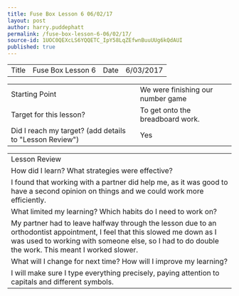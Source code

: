 ```yaml
---
title: Fuse Box Lesson 6 06/02/17
layout: post
author: harry.puddephatt
permalink: /fuse-box-lesson-6-06/02/17/
source-id: 1UOC0QEXcLS6YQQETC_IpY58LqZEfwnBuuUUg6kQdAUI
published: true
---
```

<table>
  <tr>
    <td>Title</td>
    <td>Fuse Box Lesson 6</td>
    <td>Date</td>
    <td>6/03/2017</td>
  </tr>
</table>


<table>
  <tr>
    <td>Starting Point</td>
    <td>We were finishing our number game</td>
  </tr>
  <tr>
    <td>Target for this lesson?</td>
    <td>To get onto the breadboard work.</td>
  </tr>
  <tr>
    <td>Did I reach my target? 
(add details to "Lesson Review")</td>
    <td> Yes</td>
  </tr>
</table>


<table>
  <tr>
    <td>Lesson Review</td>
  </tr>
  <tr>
    <td>How did I learn? What strategies were effective? </td>
  </tr>
  <tr>
    <td>I found that working with a partner did help me, as it was good to have a second opinion on things and we could work more efficiently.</td>
  </tr>
  <tr>
    <td>What limited my learning? Which habits do I need to work on? </td>
  </tr>
  <tr>
    <td>My partner had to leave halfway through the lesson due to an orthodontist appointment, I feel that this slowed me down as I was used to working with someone else, so I had to do double the work. This meant I worked slower.</td>
  </tr>
  <tr>
    <td>What will I change for next time? How will I improve my learning?</td>
  </tr>
  <tr>
    <td>I will make sure I type everything precisely, paying attention to capitals and different symbols. </td>
  </tr>
</table>


